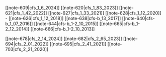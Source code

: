 
[[note-609|cfs_1_6_2024]]
[[note-620|cfs_1_83_2023]]
[[note-621|cfs_1_42_2022]]
[[note-627|cfs_1_33_2021]]
[[note-628|cfs_1_12_2020]] -
[[note-626|cfs_1_12_2018]] 
[[note-638|cfs-b_13_2017]]
[[note-640|cfs-b_1_07_2016]]
[[note-644|cfs-b_1-2_10_2015]]
[[note-665|cfs-b_1-2_12_2014]]
[[note-666|cfs-b_1-2_10_2013]] 

[[note-678|cfs_2_14_2024]]
[[note-682|cfs_2_65_2023]]
[[note-694|cfs_2_01_2022]] 
[[note-695|cfs_2_41_2021]]
[[note-703|cfs_2_21_2020]]
